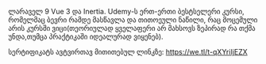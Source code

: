 ლარაველ 9 Vue 3 და Inertia. 
Udemy-ს ერთ-ერთი ბესტსელერი კურსი, რომელმაც ბევრი რამდე მასწავლა და თითოეული ნაწილი, რაც მოცემული არის კურსში ვიცი(თეორიულად ყველაფერი არ მახსოვს ზეპირად რა თქმა უნდა,თუმცა პრაქტიკაში იდეალურად ვიყენებ).

სერტიფიკატს ავტვირთავ მითითებულ ლინკზე:
https://we.tl/t-qXYriIjEZX
